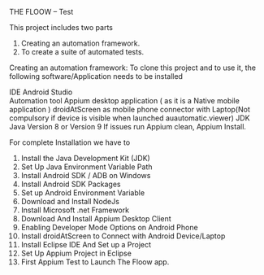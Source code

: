 THE FLOOW – Test

This project includes two parts
1.	Creating an automation framework.
2.	To create a suite of automated tests.

Creating an automation framework:
To clone this project and to use it, the following software/Application needs to be installed

IDE Android Studio  
Automation tool Appium desktop application ( as it is a Native mobile application )
droidAtScreen as mobile phone connector with Laptop(Not compulsory if device is visible when launched auautomatic.viewer)
JDK Java Version 8 or Version 9
If issues run Appium clean, Appium Install.

For complete Installation we have to 
1.	Install the Java Development Kit (JDK)
2.	Set Up Java Environment Variable Path
3.	Install Android SDK / ADB on Windows
4.	Install Android SDK Packages
5.	Set up Android Environment Variable
6.	Download and Install NodeJs
7.	Install Microsoft .net Framework
8.	Download And Install Appium Desktop Client
9.	Enabling Developer Mode Options on Android Phone 
10.	Install droidAtScreen to Connect with Android Device/Laptop
11.	Install Eclipse IDE And Set up a Project
12.	Set Up Appium Project in Eclipse
13.	First Appium Test to Launch The Floow app.
